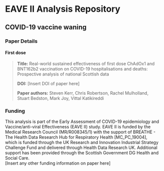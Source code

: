 # EAVE II Analysis Repository
## COVID-19 vaccine waning 

### Paper Details
#### First dose
> **Title:** Real-world sustained effectiveness of first dose ChAdOx1 and BNT162b2 vaccination on COVID-19 hospitalisations and deaths: Prospective analysis of national Scottish data
>
>**DOI:** [Insert DOI of paper here]
>
>**Paper authors:** Steven Kerr, Chris Robertson, Rachel  Mulholland, Stuart Bedston, Mark Joy, Vittal Katikireddi

### Funding
This analysis is part of the Early Assessment of COVID-19 epidemiology and Vaccine/anti-viral Effectiveness (EAVE II) study. EAVE II is funded by the Medical Research Council (MR/R008345/1) with the support of BREATHE - The Health Data Research Hub for Respiratory Health [MC_PC_19004], which is funded through the UK Research and Innovation Industrial Strategy Challenge Fund and delivered through Health Data Research UK. Additional support has been provided through the Scottish Government DG Health and Social Care.  
[Insert any other funding information on paper here]
